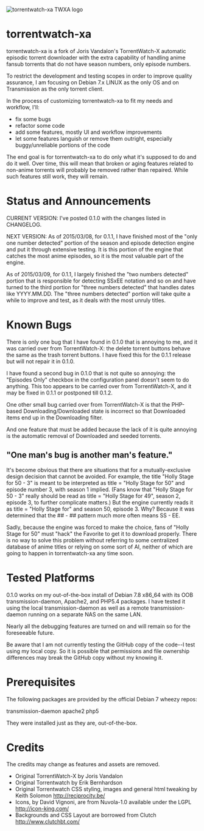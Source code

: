 ![torrentwatch-xa TWXA logo](http://silverlakecorp.com/torrentwatch-xa/torrentwatch-xa-logo144.png)

torrentwatch-xa
===============

torrentwatch-xa is a fork of Joris Vandalon's TorrentWatch-X automatic episodic torrent downloader with the extra capability of handling anime fansub torrents that do not have season numbers, only episode numbers.

To restrict the development and testing scopes in order to improve quality assurance, I am focusing on Debian 7.x LINUX as the only OS and on Transmission as the only torrent client.

In the process of customizing torrentwatch-xa to fit my needs and workflow, I'll:

- fix some bugs
- refactor some code
- add some features, mostly UI and workflow improvements
- let some features languish or remove them outright, especially buggy/unreliable portions of the code
 
The end goal is for torrentwatch-xa to do only what it's supposed to do and do it well. Over time, this will mean that broken or aging features related to non-anime torrents will probably be removed rather than repaired. While such features still work, they will remain.

Status and Announcements
===============

CURRENT VERSION: I've posted 0.1.0 with the changes listed in CHANGELOG.

NEXT VERSION: As of 2015/03/08, for 0.1.1, I have finished most of the "only one number detected" portion of the season and episode detection engine and put it through extensive testing.
It is this portion of the engine that catches the most anime episodes, so it is the most valuable part of the engine.

As of 2015/03/09, for 0.1.1, I largely finished the "two numbers detected" portion that is responsible for detecting SSxEE notation and so on and have turned to the third portion for "three numbers detected" that handles dates like YYYY.MM.DD. The "three numbers detected" portion will take quite a while to improve and test, as it deals with the most unruly titles.

Known Bugs
===============

There is only one bug that I have found in 0.1.0 that is annoying to me, and it was carried over from TorrentWatch-X: the delete torrent buttons behave the same as the trash torrent buttons. I have fixed this for the 0.1.1 release but will not repair it in 0.1.0.

I have found a second bug in 0.1.0 that is not quite so annoying: the "Episodes Only" checkbox in the configuration panel doesn't seem to do anything. This too appears to be carried over from TorrentWatch-X, and it may be fixed in 0.1.1 or postponed till 0.1.2.

One other small bug carried over from TorrentWatch-X is that the PHP-based Downloading/Downloaded state is incorrect so that Downloaded items end up in the Downloading filter.

And one feature that must be added because the lack of it is quite annoying is the automatic removal of Downloaded and seeded torrents.

"One man's bug is another man's feature."
---

It's become obvious that there are situations that for a mutually-exclusive design decision that cannot be avoided. For example, the title "Holly Stage for 50 - 3" is meant to be interpreted as title = "Holly Stage for 50" and episode number 3, with season 1 implied.
(Fans know that "Holly Stage for 50 - 3" really should be read as title = "Holly Stage for 49", season 2, episode 3, to further complicate matters.)
But the engine currently reads it as title = "Holly Stage for" and season 50, episode 3. Why? Because it was determined that the ## - ## pattern much more often means SS - EE.

Sadly, because the engine was forced to make the choice, fans of "Holly Stage for 50" must "hack" the Favorite to get it to download properly. There is no way to solve this problem without referring to some centralized database of anime titles or relying on some sort of AI, neither of which are going to happen in torrentwatch-xa any time soon.

Tested Platforms
===============

0.1.0 works on my out-of-the-box install of Debian 7.8 x86_64 with its OOB transmission-daemon, Apache2, and PHP5.4 packages. I have tested it using the local transmission-daemon as well as a remote transmission-daemon running on a separate NAS on the same LAN.

Nearly all the debugging features are turned on and will remain so for the foreseeable future.

Be aware that I am not currently testing the GitHub copy of the code--I test using my local copy. So it is possible that permissions and file ownership differences may break the GitHub copy without my knowing it.

Prerequisites
===============

The following packages are provided by the official Debian 7 wheezy repos:

transmission-daemon
apache2
php5

They were installed just as they are, out-of-the-box.

Credits
===============

The credits may change as features and assets are removed.

- Original TorrentWatch-X by Joris Vandalon
- Original Torrentwatch by Erik Bernhardson
- Original Torrentwatch CSS styling, images and general html tweaking by Keith Solomon http://reciprocity.be/
- Icons, by David Vignoni, are from Nuvola-1.0 available under the LGPL http://icon-king.com/
- Backgrounds and CSS Layout are borrowed from Clutch http://www.clutchbt.com/
